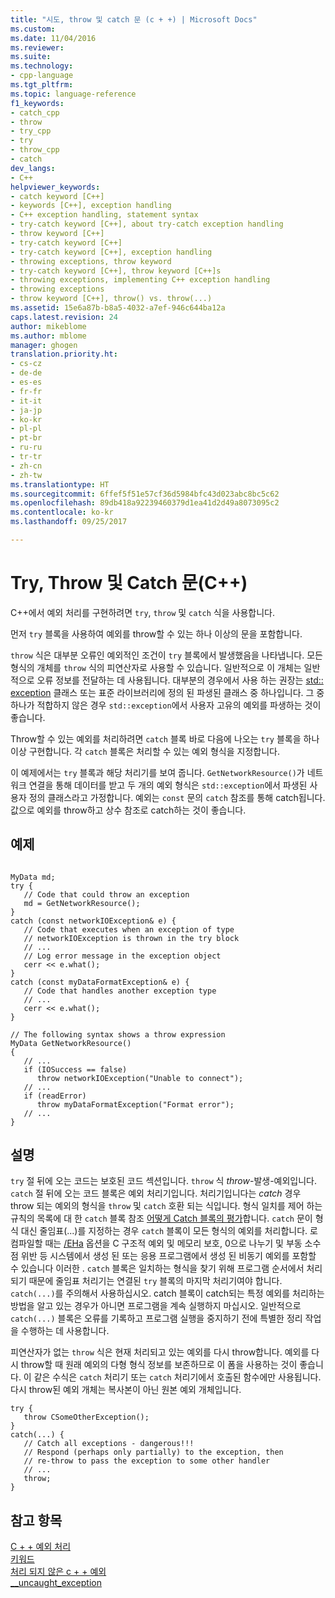 ```yaml
---
title: "시도, throw 및 catch 문 (c + +) | Microsoft Docs"
ms.custom: 
ms.date: 11/04/2016
ms.reviewer: 
ms.suite: 
ms.technology:
- cpp-language
ms.tgt_pltfrm: 
ms.topic: language-reference
f1_keywords:
- catch_cpp
- throw
- try_cpp
- try
- throw_cpp
- catch
dev_langs:
- C++
helpviewer_keywords:
- catch keyword [C++]
- keywords [C++], exception handling
- C++ exception handling, statement syntax
- try-catch keyword [C++], about try-catch exception handling
- throw keyword [C++]
- try-catch keyword [C++]
- try-catch keyword [C++], exception handling
- throwing exceptions, throw keyword
- try-catch keyword [C++], throw keyword [C++]s
- throwing exceptions, implementing C++ exception handling
- throwing exceptions
- throw keyword [C++], throw() vs. throw(...)
ms.assetid: 15e6a87b-b8a5-4032-a7ef-946c644ba12a
caps.latest.revision: 24
author: mikeblome
ms.author: mblome
manager: ghogen
translation.priority.ht:
- cs-cz
- de-de
- es-es
- fr-fr
- it-it
- ja-jp
- ko-kr
- pl-pl
- pt-br
- ru-ru
- tr-tr
- zh-cn
- zh-tw
ms.translationtype: HT
ms.sourcegitcommit: 6ffef5f51e57cf36d5984bfc43d023abc8bc5c62
ms.openlocfilehash: 89db418a92239460379d1ea41d2d49a8073095c2
ms.contentlocale: ko-kr
ms.lasthandoff: 09/25/2017

---
```

# <a name="try-throw-and-catch-statements-c"></a>Try, Throw 및 Catch 문(C++)
C++에서 예외 처리를 구현하려면 `try`, `throw` 및 `catch` 식을 사용합니다.  
  
 먼저 `try` 블록을 사용하여 예외를 throw할 수 있는 하나 이상의 문을 포함합니다.  
  
 `throw` 식은 대부분 오류인 예외적인 조건이 `try` 블록에서 발생했음을 나타냅니다. 모든 형식의 개체를 `throw` 식의 피연산자로 사용할 수 있습니다. 일반적으로 이 개체는 일반적으로 오류 정보를 전달하는 데 사용됩니다. 대부분의 경우에서 사용 하는 권장는 [std:: exception](../standard-library/exception-class.md) 클래스 또는 표준 라이브러리에 정의 된 파생된 클래스 중 하나입니다. 그 중 하나가 적합하지 않은 경우 `std::exception`에서 사용자 고유의 예외를 파생하는 것이 좋습니다.  
  
 Throw할 수 있는 예외를 처리하려면 `catch` 블록 바로 다음에 나오는 `try` 블록을 하나 이상 구현합니다. 각 `catch` 블록은 처리할 수 있는 예외 형식을 지정합니다.  
  
 이 예제에서는 `try` 블록과 해당 처리기를 보여 줍니다. `GetNetworkResource()`가 네트워크 연결을 통해 데이터를 받고 두 개의 예외 형식은 `std::exception`에서 파생된 사용자 정의 클래스라고 가정합니다. 예외는 `const` 문의 `catch` 참조를 통해 catch됩니다. 값으로 예외를 throw하고 상수 참조로 catch하는 것이 좋습니다.  
  
## <a name="example"></a>예제  
  
```  
  
MyData md;  
try {  
   // Code that could throw an exception  
   md = GetNetworkResource();  
}  
catch (const networkIOException& e) {  
   // Code that executes when an exception of type  
   // networkIOException is thrown in the try block  
   // ...  
   // Log error message in the exception object  
   cerr << e.what();  
}  
catch (const myDataFormatException& e) {  
   // Code that handles another exception type  
   // ...  
   cerr << e.what();  
}  
  
// The following syntax shows a throw expression  
MyData GetNetworkResource()  
{  
   // ...  
   if (IOSuccess == false)  
      throw networkIOException("Unable to connect");  
   // ...  
   if (readError)  
      throw myDataFormatException("Format error");   
   // ...  
}  
```  
  
## <a name="remarks"></a>설명  
 `try` 절 뒤에 오는 코드는 보호된 코드 섹션입니다. `throw` 식 *throw*-발생-예외입니다. `catch` 절 뒤에 오는 코드 블록은 예외 처리기입니다. 처리기입니다는 *catch* 경우 throw 되는 예외의 형식을 `throw` 및 `catch` 호환 되는 식입니다. 형식 일치를 제어 하는 규칙의 목록에 대 한 `catch` 블록 참조 [어떻게 Catch 블록의 평가](../cpp/how-catch-blocks-are-evaluated-cpp.md)합니다. `catch` 문이 형식 대신 줄임표(...)를 지정하는 경우 `catch` 블록이 모든 형식의 예외를 처리합니다. 로 컴파일할 때는 [/EHa](../build/reference/eh-exception-handling-model.md) 옵션을 C 구조적 예외 및 메모리 보호, 0으로 나누기 및 부동 소수점 위반 등 시스템에서 생성 된 또는 응용 프로그램에서 생성 된 비동기 예외를 포함할 수 있습니다 이러한 . `catch` 블록은 일치하는 형식을 찾기 위해 프로그램 순서에서 처리되기 때문에 줄임표 처리기는 연결된 `try` 블록의 마지막 처리기여야 합니다. `catch(...)`를 주의해서 사용하십시오. catch 블록이 catch되는 특정 예외를 처리하는 방법을 알고 있는 경우가 아니면 프로그램을 계속 실행하지 마십시오. 일반적으로 `catch(...)` 블록은 오류를 기록하고 프로그램 실행을 중지하기 전에 특별한 정리 작업을 수행하는 데 사용합니다.  
  
 피연산자가 없는 `throw` 식은 현재 처리되고 있는 예외를 다시 throw합니다. 예외를 다시 throw할 때 원래 예외의 다형 형식 정보를 보존하므로 이 폼을 사용하는 것이 좋습니다. 이 같은 수식은 `catch` 처리기 또는 `catch` 처리기에서 호출된 함수에만 사용됩니다. 다시 throw된 예외 개체는 복사본이 아닌 원본 예외 개체입니다.  
  
```  
try {  
   throw CSomeOtherException();  
}  
catch(...) {  
   // Catch all exceptions - dangerous!!!  
   // Respond (perhaps only partially) to the exception, then  
   // re-throw to pass the exception to some other handler  
   // ...  
   throw;  
}  
```  
  
## <a name="see-also"></a>참고 항목  
 [C + + 예외 처리](../cpp/cpp-exception-handling.md)   
 [키워드](../cpp/keywords-cpp.md)   
 [처리 되지 않은 c + + 예외](../cpp/unhandled-cpp-exceptions.md)   
 [__uncaught_exception](../c-runtime-library/reference/uncaught-exception.md)
